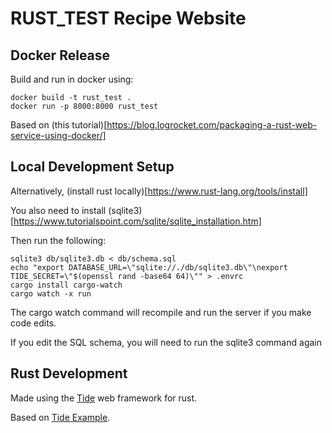# RUST_TEST Recipe Website


## Docker Release
Build and run in docker using:
```
docker build -t rust_test .
docker run -p 8000:8000 rust_test
```

Based on (this tutorial)[https://blog.logrocket.com/packaging-a-rust-web-service-using-docker/]

## Local Development Setup
Alternatively, (install rust locally)[https://www.rust-lang.org/tools/install]

You also need to install (sqlite3)[https://www.tutorialspoint.com/sqlite/sqlite_installation.htm]

Then run the following:
```shell
sqlite3 db/sqlite3.db < db/schema.sql
echo "export DATABASE_URL=\"sqlite://./db/sqlite3.db\"\nexport TIDE_SECRET=\"$(openssl rand -base64 64)\"" > .envrc
cargo install cargo-watch
cargo watch -x run
```

The cargo watch command will recompile and run the server if you make code edits.

If you edit the SQL schema, you will need to run the sqlite3 command again


## Rust Development
Made using the [Tide](https://github.com/http-rs/tide) web framework for rust.

Based on [Tide Example](https://github.com/jbr/tide-example).